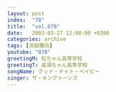 ```yaml
---
layout: post
index:  "78"
title:  "vol.078"
date:   2003-03-27 12:00:00 +0300
categories: archive
tags: [浜田雅功]
youtube: "078"
greetingM: 松ちゃん高等学校
greetingT: 高須ちゃん高等学校
songName: グッド・ナイト・ベイビー
singer: ザ・キングトーンズ
---
```

